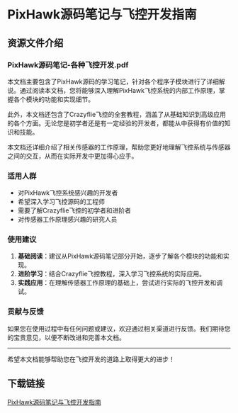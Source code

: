 # PixHawk源码笔记与飞控开发指南

## 资源文件介绍

### PixHawk源码笔记-各种飞控开发.pdf

本文档主要包含了PixHawk源码的学习笔记，针对各个程序子模块进行了详细解说。通过阅读本文档，您将能够深入理解PixHawk飞控系统的内部工作原理，掌握各个模块的功能和实现细节。

此外，本文档还包含了Crazyflie飞控的全套教程，涵盖了从基础知识到高级应用的各个方面。无论您是初学者还是有一定经验的开发者，都能从中获得有价值的知识和技能。

本文档还详细介绍了相关传感器的工作原理，帮助您更好地理解飞控系统与传感器之间的交互，从而在实际开发中更加得心应手。

### 适用人群

- 对PixHawk飞控系统感兴趣的开发者
- 希望深入学习飞控源码的工程师
- 需要了解Crazyflie飞控的初学者和进阶者
- 对传感器工作原理感兴趣的研究人员

### 使用建议

1. **基础阅读**：建议从PixHawk源码笔记部分开始，逐步了解各个模块的功能和实现。
2. **进阶学习**：结合Crazyflie飞控教程，深入学习飞控系统的实际应用。
3. **实践应用**：在理解传感器工作原理的基础上，尝试进行实际的飞控开发和调试。

### 贡献与反馈

如果您在使用过程中有任何问题或建议，欢迎通过相关渠道进行反馈。我们期待您的宝贵意见，以便不断改进和完善本文档。

---

希望本文档能够帮助您在飞控开发的道路上取得更大的进步！

## 下载链接

[PixHawk源码笔记与飞控开发指南](https://pan.quark.cn/s/b3886e212772)